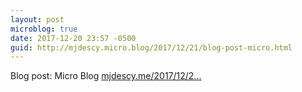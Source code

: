 ```yaml
---
layout: post
microblog: true
date: 2017-12-20 23:57 -0500
guid: http://mjdescy.micro.blog/2017/12/21/blog-post-micro.html
---
```

Blog post: Micro Blog [mjdescy.me/2017/12/2...](https://mjdescy.me/2017/12/21/micro-blog/)
